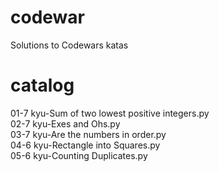 # codewar
Solutions to Codewars katas
# catalog
01-7 kyu-Sum of two lowest positive integers.py</br>
02-7 kyu-Exes and Ohs.py</br>
03-7 kyu-Are the numbers in order.py</br>
04-6 kyu-Rectangle into Squares.py</br>
05-6 kyu-Counting Duplicates.py</br>